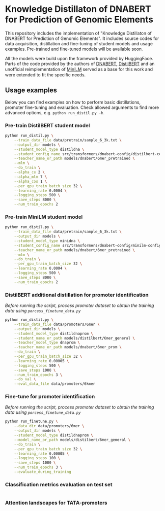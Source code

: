 # Knowledge Distillaton of DNABERT for Prediction of Genomic Elements

This repository includes the implementation of "Knowledge Distillaton of DNABERT for Prediction of Genomic Elements". It includes source codes for data acquisition, distillation and fine-tuning of student models and usage examples. Pre-trained and fine-tuned models will be available soon.

All the models were build upon the framework provided by HuggingFace. Parts of the code provided by the authors of [DNABERT](https://github.com/jerryji1993/DNABERT), [DistilBERT](https://github.com/huggingface/transformers/tree/main/examples/research_projects/distillation) and an unoﬀicial reimplementation of [MiniLM](https://github.com/jongwooko/Pytorch-MiniLM) served as a base for this work and were extended to fit the specific needs.

## Usage examples

Below you can find examples on how to perform basic distillations, promoter fine-tuning and evaluation. 
Check allowed arguments to find more advanced options, e.g. `python run_distil.py -h`.

### Pre-train DistilBERT student model

```bash
python run_distil.py \
    --train_data_file data/pretrain/sample_6_3k.txt \
    --output_dir models \
    --student_model_type distildna \
    --student_config_name src/transformers/dnabert-config/distilbert-config-6 \
    --teacher_name_or_path models/dnabert/6mer_pretrained \
    --mlm \
    --do_train \
    --alpha_ce 2 \
    --alpha_mlm 7 \
    --alpha_cos 1 \
    --per_gpu_train_batch_size 32 \
    --learning_rate 0.0004 \
    --logging_steps 500 \
    --save_steps 8000 \
    --num_train_epochs 2
```

### Pre-train MiniLM student model

```bash
python run_distil.py \
    --train_data_file data/pretrain/sample_6_3k.txt \
    --output_dir models \
    --student_model_type minidna \
    --student_config_name src/transformers/dnabert-config/minilm-config-6 \
    --teacher_name_or_path models/dnabert/6mer_pretrained \
    --mlm \
    --do_train \
    --per_gpu_train_batch_size 32 \
    --learning_rate 0.0004 \
    --logging_steps 500 \
    --save_steps 8000 \
    --num_train_epochs 2
```

### DistilBERT additional distillation for promoter identification

_Before running the script, process promoter dataset to obtain the training data using `porcess_finetune_data.py`_

```bash
python run_distil.py \
    --train_data_file data/promoters/6mer \
    --output_dir models \
    --student_model_type distildnaprom \
    --student_name_or_path models/distilbert/6mer_general \
    --teacher_model_type dnaprom \
    --teacher_name_or_path models/dnabert/6mer_prom \
    --do_train \
    --per_gpu_train_batch_size 32 \
    --learning_rate 0.00005 \
    --logging_steps 500 \
    --save_steps 1000 \
    --num_train_epochs 3 \
    --do_val \
    --eval_data_file data/promoters/6kmer
```
    
### Fine-tune for promoter identification

_Before running the script, process promoter dataset to obtain the training data using `porcess_finetune_data.py`_

```bash
python run_finetune.py \
    --data_dir data/promoters/6mer \
    --output_dir models \
    --student_model_type distildnaprom \
    --model_name_or_path models/distilbert/6mer_general \
    --do_train \
    --per_gpu_train_batch_size 32 \
    --learning_rate 0.00005 \
    --logging_steps 100 \
    --save_steps 1000 \
    --num_train_epochs 3 \
    --evaluate_during_training 
```


### Classification metrics evaluation on test set
```bash

```

### Attention landscapes for TATA-promoters
```bash

```

